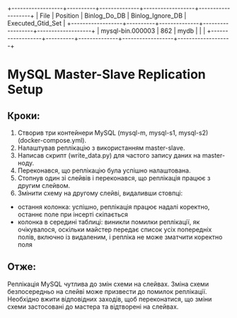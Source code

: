 +------------------+----------+--------------+------------------+-------------------+
| File | Position | Binlog_Do_DB | Binlog_Ignore_DB | Executed_Gtid_Set |
+------------------+----------+--------------+------------------+-------------------+
| mysql-bin.000003 | 862 | mydb | | |
+------------------+----------+--------------+------------------+-------------------+

# MySQL Master-Slave Replication Setup

## Кроки:

1. Створив три контейнери MySQL (mysql-m, mysql-s1, mysql-s2) (docker-compose.yml).
2. Налаштував реплікацію з використанням master-slave.
3. Написав скрипт (write_data.py) для частого запису даних на master-ноду.
4. Переконався, що реплікацію була успішно налаштована.
5. Стопнув один зі слейвів і переконався, що реплікація працює з другим слейвом.
6. Змінити схему на другому слейві, видаливши стовпці:

- остання колонка: успішно, реплікація працює надалі коректно, останнє поле при інсерті скіпається
- колонка в середині таблиці: виникли помилки реплікації, як очікувалося, оскільки майстер передає список усіх
  попередніх полів, включно із видаленим, і репліка не може зматчити коректно поля

## Отже:

Реплікація MySQL чутлива до змін схеми на слейвах. Зміна схеми безпосередньо на слейві може
призвести до помилок реплікації. Необхідно вжити відповідних заходів, щоб переконатися, що зміни схеми застосовані до
мастера та відтворені на слейвах.